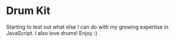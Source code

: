 # Drum Kit

Starting to test out what else I can do with my growing expertise in JavaScript. I also love drums! Enjoy :)
